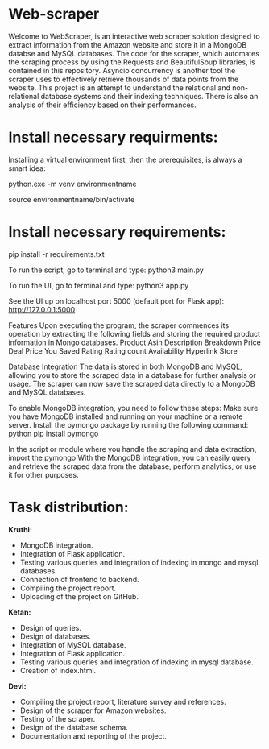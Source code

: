 # Web-scraper

Welcome to WebScraper, is an interactive web scraper solution designed to extract information from the Amazon website and store it in a MongoDB databse and MySQL databases. The code for the scraper, which automates the scraping process by using the Requests and BeautifulSoup libraries, is contained in this repository. Asyncio concurrency is another tool the scraper uses to effectively retrieve thousands of data points from the website. This project is an attempt to understand the relational and non-relational database systems and their indexing techniques. There is also an analysis of their efficiency based on their performances. 


# Install necessary requirments:
Installing a virtual environment first, then the prerequisites, is always a smart idea:

python.exe -m venv environmentname

source environmentname/bin/activate

# Install necessary requirements:
 pip install -r requirements.txt

To run the script, go to terminal and type:
 python3 main.py

To run the UI, go to terminal and type:
 python3 app.py

 See the UI up on localhost port 5000 (default port for Flask app):
 http://127.0.0.1:5000

Features
Upon executing the program, the scraper commences its operation by extracting the following fields and storing the required product information in Mongo databases.
Product
Asin
Description
Breakdown
Price
Deal Price
You Saved
Rating
Rating count
Availability
Hyperlink
Store

Database Integration
The data is stored in both MongoDB and MySQL, allowing you to store the scraped data in a database for further analysis or usage. The scraper can now save the scraped data directly to a MongoDB and MySQL databases.

To enable MongoDB integration, you need to follow these steps:
Make sure you have MongoDB installed and running on your machine or a remote server.
Install the pymongo package by running the following command:
python pip install pymongo

In the script or module where you handle the scraping and data extraction, import the pymongo With the MongoDB integration, you can easily query and retrieve the scraped data from the database, perform analytics, or use it for other purposes.

# Task distribution:
**Kruthi:**
- MongoDB integration.
- Integration of Flask application.
- Testing various queries and integration of indexing in mongo and mysql databases.
- Connection of frontend to backend.
- Compiling the project report.
- Uploading of the project on GitHub.

**Ketan:**
- Design of queries.
- Design of databases.
- Integration of MySQL database.
- Integration of Flask application.
- Testing various queries and integration of indexing in mysql database.
- Creation of index.html.

**Devi:**
- Compiling the project report, literature survey and references.
- Design of the scraper for Amazon websites.
- Testing of the scraper.
- Design of the database schema.
- Documentation and reporting of the project.


